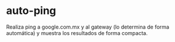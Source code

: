 # auto-ping
Realiza ping a google.com.mx y al gateway (lo determina de forma automática) y muestra los resultados de forma compacta.
